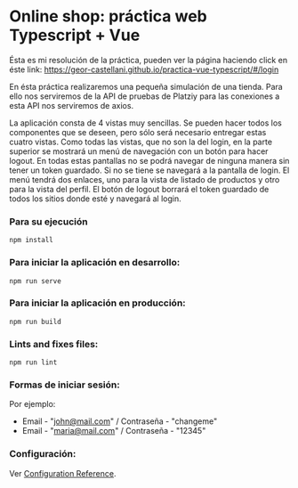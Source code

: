 # Online shop: práctica web Typescript + Vue

Ésta es mi resolución de la práctica, pueden ver la página haciendo click en éste link: https://geor-castellani.github.io/practica-vue-typescript/#/login

En ésta práctica realizaremos una pequeña simulación de una tienda. Para
ello nos serviremos de la API de pruebas de Platziy para las conexiones a esta API nos serviremos de axios.

La aplicación consta de 4 vistas muy sencillas. Se pueden hacer todos los
componentes que se deseen, pero sólo será necesario entregar estas cuatro
vistas.
Como todas las vistas, que no son la del login, en la parte superior se
mostrará un menú de navegación con un botón para hacer logout. En todas
estas pantallas no se podrá navegar de ninguna manera sin tener un token
guardado. Si no se tiene se navegará a la pantalla de login.
El menú tendrá dos enlaces, uno para la vista de listado de productos y otro
para la vista del perfil. El botón de logout borrará el token guardado de todos
los sitios donde esté y navegará al login.

### Para su ejecución
```
npm install
```

### Para iniciar la aplicación en desarrollo:
```
npm run serve
```

### Para iniciar la aplicación en producción:
```
npm run build
```

### Lints and fixes files:
```
npm run lint
```
### Formas de iniciar sesión:

Por ejemplo: 
- Email - "john@mail.com" / Contraseña - "changeme"
- Email - "maria@mail.com" / Contraseña - "12345"

### Configuración:

Ver [Configuration Reference](https://cli.vuejs.org/config/).
